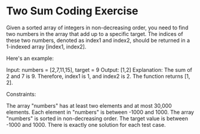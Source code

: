 <h1>Two Sum Coding Exercise</h1>

Given a sorted array of integers in non-decreasing order, you need to find two numbers in the array that add up to a specific target. The indices of these two numbers, denoted as index1 and index2, should be returned in a 1-indexed array [index1, index2].

Here's an example:

Input: numbers = [2,7,11,15], target = 9
Output: [1,2]
Explanation: The sum of 2 and 7 is 9. Therefore, index1 is 1, and index2 is 2. The function returns [1, 2].

Constraints:

The array "numbers" has at least two elements and at most 30,000 elements.
Each element in "numbers" is between -1000 and 1000.
The array "numbers" is sorted in non-decreasing order.
The target value is between -1000 and 1000.
There is exactly one solution for each test case.


